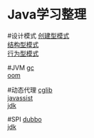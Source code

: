 # Java学习整理

#设计模式
[创建型模式](https://github.com/GFive1995/common/tree/master/src/main/java/com/designpattern/creative)  
[结构型模式](https://github.com/GFive1995/common/tree/master/src/main/java/com/designpattern/structural)  
[行为型模式](https://github.com/GFive1995/common/tree/master/src/main/java/com/designpattern/behavioral)  

#JVM
[gc](https://github.com/GFive1995/common/tree/master/src/main/java/com/jvm/gc)  
[oom](https://github.com/GFive1995/common/tree/master/src/main/java/com/jvm/oom)      

#动态代理
[cglib](https://github.com/GFive1995/common/tree/master/src/main/java/com/proxy/cglib)  
[javassist](https://github.com/GFive1995/common/tree/master/src/main/java/com/proxy/javassist)  
[jdk](https://github.com/GFive1995/common/tree/master/src/main/java/com/proxy/jdk)

#SPI
[dubbo](https://github.com/GFive1995/common/tree/master/src/main/java/com/spi/dubbo)  
[jdk](https://github.com/GFive1995/common/tree/master/src/main/java/com/spi/jdk)  
